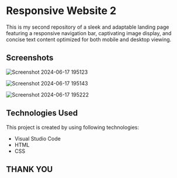 # Responsive Website 2
This is my second repository of a sleek and adaptable landing page featuring a responsive navigation bar, captivating image display, and concise text content optimized for both mobile and desktop viewing.


## Screenshots
![Screenshot 2024-06-17 195123](https://github.com/prathamsingh19/Responsive_Website_2/assets/168055736/c28920c3-5690-4f85-b0c8-7ba8fdbe510e)

![Screenshot 2024-06-17 195143](https://github.com/prathamsingh19/Responsive_Website_2/assets/168055736/64713dfe-1507-4856-b41e-403c49371b9f)

![Screenshot 2024-06-17 195222](https://github.com/prathamsingh19/Responsive_Website_2/assets/168055736/ed470d7b-200c-462e-bfdc-edc7bbe08ffc)









## Technologies Used

This project is created by using following
technologies:

- Visual Studio Code
- HTML
- CSS


## THANK YOU
